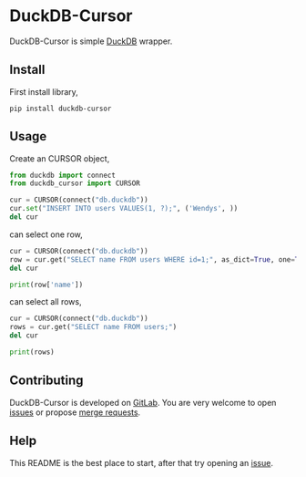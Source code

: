 DuckDB-Cursor
=============

DuckDB-Cursor is simple [DuckDB](https://www.duckdb.org) wrapper.


Install
-------

First install library,
```
pip install duckdb-cursor
```


Usage
-----

Create an CURSOR object,
```python
from duckdb import connect
from duckdb_cursor import CURSOR

cur = CURSOR(connect("db.duckdb"))
cur.set("INSERT INTO users VALUES(1, ?);", ('Wendys', ))
del cur
```

can select one row,
```python
cur = CURSOR(connect("db.duckdb"))
row = cur.get("SELECT name FROM users WHERE id=1;", as_dict=True, one=True)
del cur

print(row['name'])
```

can select all rows,
```python
cur = CURSOR(connect("db.duckdb"))
rows = cur.get("SELECT name FROM users;")
del cur

print(rows)
```


Contributing
------------

DuckDB-Cursor is developed on [GitLab](https://gitlab.com/wcorrales/duckdb-cursor). You are very welcome to
open [issues](https://gitlab.com/wcorrales/duckdb-cursor/issues) or
propose [merge requests](https://gitlab.com/wcorrales/duckdb-cursor/merge_requests).


Help
----

This README is the best place to start, after that try opening an
[issue](https://gitlab.com/wcorrales/duckdb-cursor/issues).
